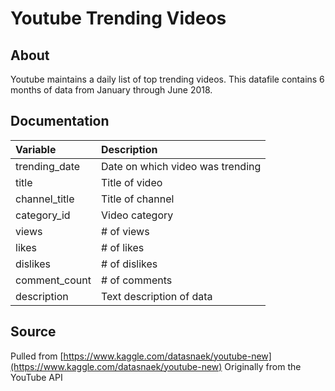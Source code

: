 # Youtube Trending Videos

## About
Youtube maintains a daily list of top trending videos. This datafile contains 6 months of data from January through June 2018.

## Documentation
Variable        | Description
:---------------|:-----------
trending_date   | Date on which video was trending
title           | Title of video
channel_title   | Title of channel
category_id     | Video category
views           | # of views
likes           | # of likes
dislikes        | # of dislikes
comment_count   | # of comments
description     | Text description of data


## Source
Pulled from [https://www.kaggle.com/datasnaek/youtube-new](https://www.kaggle.com/datasnaek/youtube-new)
Originally from the YouTube API
